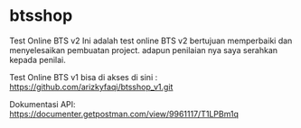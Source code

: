 # btsshop

Test Online BTS v2
Ini adalah test online BTS v2 bertujuan memperbaiki dan menyelesaikan pembuatan project. adapun penilaian nya saya serahkan kepada penilai.

Test Online BTS v1 bisa di akses di sini :
https://github.com/arizkyfaqi/btsshop_v1.git

Dokumentasi API:
https://documenter.getpostman.com/view/9961117/T1LPBm1q
